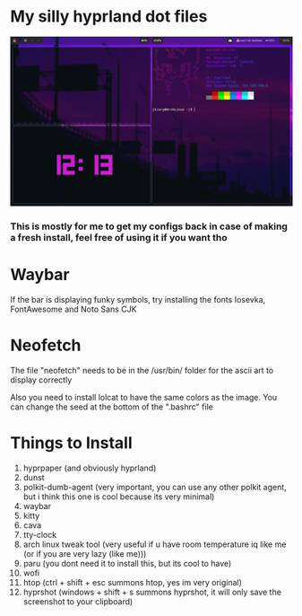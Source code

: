 # My silly hyprland dot files
![alt text](https://github.com/Kiaryy/DotFiles/blob/main/image.png)

### This is mostly for me to get my configs back in case of making a fresh install, feel free of using it if you want tho

# Waybar
If the bar is displaying funky symbols, try installing the fonts Iosevka, FontAwesome and Noto Sans CJK

# Neofetch
The file "neofetch" needs to be in the /usr/bin/ folder for the ascii art to display correctly

Also you need to install lolcat to have the same colors as the image.
You can change the seed at the bottom of the ".bashrc" file

# Things to Install
1) hyprpaper (and obviously hyprland)
2) dunst
3) polkit-dumb-agent (very important, you can use any other polkit agent, but i think this one is cool because its very minimal) 
4) waybar
5) kitty
6) cava
7) tty-clock
8) arch linux tweak tool (very useful if u have room temperature iq like me (or if you are very lazy (like me)))
9) paru (you dont need it to install this, but its cool to have)
10) wofi
11) htop (ctrl + shift + esc summons htop, yes im very original)
12) hyprshot (windows + shift + s summons hyprshot, it will only save the screenshot to your clipboard)
